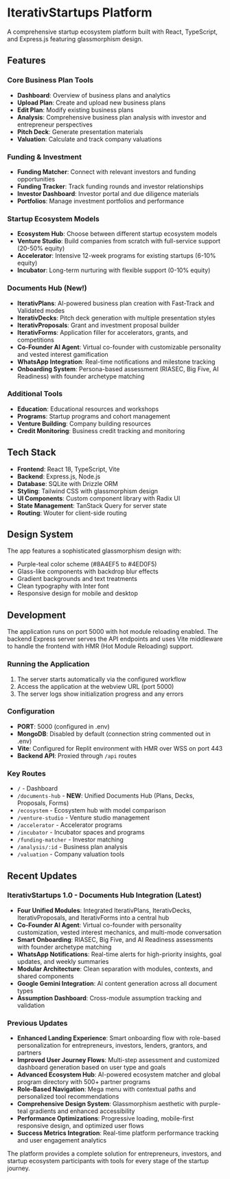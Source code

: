 
# IterativStartups Platform

A comprehensive startup ecosystem platform built with React, TypeScript, and Express.js featuring glassmorphism design.

## Features

### Core Business Plan Tools
- **Dashboard**: Overview of business plans and analytics
- **Upload Plan**: Create and upload new business plans
- **Edit Plan**: Modify existing business plans
- **Analysis**: Comprehensive business plan analysis with investor and entrepreneur perspectives
- **Pitch Deck**: Generate presentation materials
- **Valuation**: Calculate and track company valuations

### Funding & Investment
- **Funding Matcher**: Connect with relevant investors and funding opportunities
- **Funding Tracker**: Track funding rounds and investor relationships
- **Investor Dashboard**: Investor portal and due diligence materials
- **Portfolios**: Manage investment portfolios and performance

### Startup Ecosystem Models
- **Ecosystem Hub**: Choose between different startup ecosystem models
- **Venture Studio**: Build companies from scratch with full-service support (20-50% equity)
- **Accelerator**: Intensive 12-week programs for existing startups (6-10% equity)
- **Incubator**: Long-term nurturing with flexible support (0-10% equity)

### Documents Hub (New!)
- **IterativPlans**: AI-powered business plan creation with Fast-Track and Validated modes
- **IterativDecks**: Pitch deck generation with multiple presentation styles
- **IterativProposals**: Grant and investment proposal builder
- **IterativForms**: Application filler for accelerators, grants, and competitions
- **Co-Founder AI Agent**: Virtual co-founder with customizable personality and vested interest gamification
- **WhatsApp Integration**: Real-time notifications and milestone tracking
- **Onboarding System**: Persona-based assessment (RIASEC, Big Five, AI Readiness) with founder archetype matching

### Additional Tools
- **Education**: Educational resources and workshops
- **Programs**: Startup programs and cohort management
- **Venture Building**: Company building resources
- **Credit Monitoring**: Business credit tracking and monitoring

## Tech Stack

- **Frontend**: React 18, TypeScript, Vite
- **Backend**: Express.js, Node.js
- **Database**: SQLite with Drizzle ORM
- **Styling**: Tailwind CSS with glassmorphism design
- **UI Components**: Custom component library with Radix UI
- **State Management**: TanStack Query for server state
- **Routing**: Wouter for client-side routing

## Design System

The app features a sophisticated glassmorphism design with:
- Purple-teal color scheme (#8A4EF5 to #4ED0F5)
- Glass-like components with backdrop blur effects
- Gradient backgrounds and text treatments
- Clean typography with Inter font
- Responsive design for mobile and desktop

## Development

The application runs on port 5000 with hot module reloading enabled. The backend Express server serves the API endpoints and uses Vite middleware to handle the frontend with HMR (Hot Module Reloading) support.

### Running the Application

1. The server starts automatically via the configured workflow
2. Access the application at the webview URL (port 5000)
3. The server logs show initialization progress and any errors

### Configuration

- **PORT**: 5000 (configured in .env)
- **MongoDB**: Disabled by default (connection string commented out in .env)
- **Vite**: Configured for Replit environment with HMR over WSS on port 443
- **Backend API**: Proxied through `/api` routes

### Key Routes
- `/` - Dashboard
- `/documents-hub` - **NEW**: Unified Documents Hub (Plans, Decks, Proposals, Forms)
- `/ecosystem` - Ecosystem hub with model comparison
- `/venture-studio` - Venture studio management
- `/accelerator` - Accelerator programs
- `/incubator` - Incubator spaces and programs
- `/funding-matcher` - Investor matching
- `/analysis/:id` - Business plan analysis
- `/valuation` - Company valuation tools

## Recent Updates

### IterativStartups 1.0 - Documents Hub Integration (Latest)
- **Four Unified Modules**: Integrated IterativPlans, IterativDecks, IterativProposals, and IterativForms into a central hub
- **Co-Founder AI Agent**: Virtual co-founder with personality customization, vested interest mechanics, and multi-mode conversation
- **Smart Onboarding**: RIASEC, Big Five, and AI Readiness assessments with founder archetype matching
- **WhatsApp Notifications**: Real-time alerts for high-priority insights, goal updates, and weekly summaries
- **Modular Architecture**: Clean separation with modules, contexts, and shared components
- **Google Gemini Integration**: AI content generation across all document types
- **Assumption Dashboard**: Cross-module assumption tracking and validation

### Previous Updates
- **Enhanced Landing Experience**: Smart onboarding flow with role-based personalization for entrepreneurs, investors, lenders, grantors, and partners
- **Improved User Journey Flows**: Multi-step assessment and customized dashboard generation based on user type and goals  
- **Advanced Ecosystem Hub**: AI-powered ecosystem matcher and global program directory with 500+ partner programs
- **Role-Based Navigation**: Mega menu with contextual paths and personalized tool recommendations
- **Comprehensive Design System**: Glassmorphism aesthetic with purple-teal gradients and enhanced accessibility
- **Performance Optimizations**: Progressive loading, mobile-first responsive design, and optimized user flows
- **Success Metrics Integration**: Real-time platform performance tracking and user engagement analytics

The platform provides a complete solution for entrepreneurs, investors, and startup ecosystem participants with tools for every stage of the startup journey.
